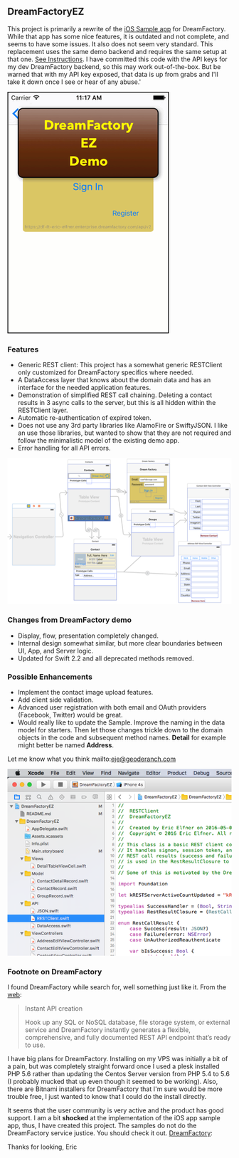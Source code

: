 ## DreamFactoryEZ

This project is primarily a rewrite of the [iOS Sample app](https://github.com/dreamfactorysoftware/ios-swift-sdk) 
for DreamFactory. While that app has some nice features, it is outdated and not complete, and 
seems to have some issues. It also does not seem very standard. 
This replacement uses the same demo backend and requires the same setup at that one.
[See Instructions](https://github.com/dreamfactorysoftware/ios-swift-sdk). 
I have committed this code with the API keys for my dev DreamFactory backend, so this may work out-of-the-box.
But be warned that with my API key exposed, that data is up from grabs and I'll take it down
once I see or hear of any abuse.'

![DreamFactory EZ Demo](./README/DreamFactoryEZ.gif)

### Features
 
 - Generic REST client: This project has a somewhat generic RESTClient only customized
 for DreamFactory specifics where needed.
 - A DataAccess layer that knows about the domain data and has an interface for the needed
 application features.
 - Demonstration of simplified REST call chaining. Deleting a contact results in 3 async
 calls to the server, but this is all hidden within the RESTClient layer.
 - Automatic re-authentication of expired token.
 - Does not use any 3rd party libraries like AlamoFire or SwiftyJSON. I like an use those
 libraries, but wanted to show that they are not required and follow the minimalistic model
 of the existing demo app.
 - Error handling for all API errors.
 
![StoryBoard](./README/MainStoryboard.png)

### Changes from DreamFactory demo
  
 - Display, flow, presentation completely changed.
 - Internal design somewhat similar, but more clear boundaries between UI, App, and Server
 logic.
 - Updated for Swift 2.2 and all deprecated methods removed.
  
### Possible Enhancements

 - Implement the contact image upload features.
 - Add client side validation.
 - Advanced user registration with both email and OAuth providers (Facebook, Twitter) would
 be great.
 - Would really like to update the Sample. Improve the naming in the data model for starters.
 Then let those changes trickle down to the domain objects in the code and subsequent method
names. **Detail** for example might better be named **Address**.
 
 Let me know what you think mailto:eje@geoderanch.com

![Code](./README/CodeSample.png)

### Footnote on DreamFactory

I found DreamFactory while search for, well something just like it. From the [web](https://www.dreamfactory.com/features):

> Instant API creation
> 
> Hook up any SQL or NoSQL database, file storage system, or external service and 
> DreamFactory instantly generates a flexible, comprehensive, and fully documented 
> REST API endpoint that’s ready to use.

I have big plans for DreamFactory. Installing on my VPS was initially a bit of a pain, but
was completely straight forward once I used a plesk installed PHP 5.6 rather than updating
the Centos Server version from PHP 5.4 to 5.6 (I probably mucked that up even though it
seemed to be working). Also, there are Bitnami installers for DreamFactory that I'm 
sure would be more trouble free, I just wanted to know that I could do the install directly.

It seems that the user community is very active and the product has good support.
I am a bit **shocked** at the implementation of the iOS app sample app, thus, I have created this
project. The samples do not do the DreamFactory service justice. You should check it out.
[DreamFactory](https://www.dreamfactory.com):

Thanks for looking, Eric

